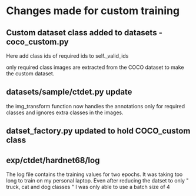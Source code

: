 # Changes made for custom training

## Custom dataset class added to datasets - coco_custom.py

Here add class ids of required ids to self._valid_ids

only required class images are extracted from the COCO dataset to make the custom dataset.

## datasets/sample/ctdet.py update

the img_transform function now handles the annotations only for required classes and ignores extra classes in the images.

## datset_factory.py updated to hold COCO_custom class

## exp/ctdet/hardnet68/log

The log file contains the training values for two epochs.
It was taking too long to train on my personal laptop.
Even after reducing the datset to only " truck, cat and dog classes " I was only able to use a batch size of 4

